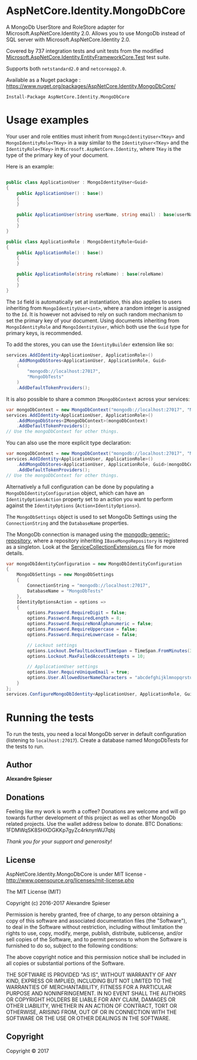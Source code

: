 # AspNetCore.Identity.MongoDbCore

A MongoDb UserStore and RoleStore adapter for Microsoft.AspNetCore.Identity 2.0.
Allows you to use MongoDb instead of SQL server with Microsoft.AspNetCore.Identity 2.0.

Covered by 737 integration tests and unit tests from the modified [Microsoft.AspNetCore.Identity.EntityFrameworkCore.Test](https://github.com/aspnet/Identity/tree/b865d5878623077eeb715e600d75fa9c24dbb5a1/test/Microsoft.AspNetCore.Identity.EntityFrameworkCore.Test) test suite.

Supports both `netstandard2.0` and `netcoreapp2.0`.

Available as a Nuget package : https://www.nuget.org/packages/AspNetCore.Identity.MongoDbCore/

	Install-Package AspNetCore.Identity.MongoDbCore

# Usage examples

Your user and role entities must inherit from `MongoIdentityUser<TKey>` and `MongoIdentityRole<TKey>` in a way similar to the `IdentityUser<TKey>` and the `IdentityRole<TKey>` in `Microsoft.AspNetCore.Identity`, where `TKey` is the type of the primary key of your document.

Here is an example:

```csharp

public class ApplicationUser : MongoIdentityUser<Guid>
{
	public ApplicationUser() : base()
	{
	}

	public ApplicationUser(string userName, string email) : base(userName, email)
	{
	}
}

public class ApplicationRole : MongoIdentityRole<Guid>
{
	public ApplicationRole() : base()
	{
	}

	public ApplicationRole(string roleName) : base(roleName)
	{
	}
}	
```
The `Id` field is automatically set at instantiation, this also applies to users inheriting from `MongoIdentityUser<int>`, where a random integer is assigned to the `Id`. It is however not advised to rely on such random mechanism to set the primary key of your document. Using documents inheriting from `MongoIdentityRole` and `MongoIdentityUser`, which both use the `Guid` type for primary keys, is recommended.

To add the stores, you can use the `IdentityBuilder` extension like so:

```csharp
services.AddIdentity<ApplicationUser, ApplicationRole>()
	.AddMongoDbStores<ApplicationUser, ApplicationRole, Guid>
	(
		"mongodb://localhost:27017",
		"MongoDbTests"
	)
	.AddDefaultTokenProviders();
```

It is also possible to share a common `IMongoDbContext` across your services:

```csharp
var mongoDbContext = new MongoDbContext("mongodb://localhost:27017", "MongoDbTests");
services.AddIdentity<ApplicationUser, ApplicationRole>()
	.AddMongoDbStores<IMongoDbContext>(mongoDbContext)
	.AddDefaultTokenProviders();
// Use the mongoDbContext for other things.
```

You can also use the more explicit type declaration:

```csharp
var mongoDbContext = new MongoDbContext("mongodb://localhost:27017", "MongoDbTests");
services.AddIdentity<ApplicationUser, ApplicationRole>()
	.AddMongoDbStores<ApplicationUser, ApplicationRole, Guid>(mongoDbContext)
	.AddDefaultTokenProviders();
// Use the mongoDbContext for other things.
```

Alternatively a full configuration can be done by populating a `MongoDbIdentityConfiguration` object, which can have an `IdentityOptionsAction` property set to an action you want to perform against the `IdentityOptions` (`Action<IdentityOptions>`).

The `MongoDbSettings` object is used to set MongoDb Settings using the `ConnectionString` and the `DatabaseName` properties.

The MongoDb connection is managed using the [mongodb-generic-repository](https://github.com/alexandre-spieser/mongodb-generic-repository), where a repository inheriting `IBaseMongoRepository` is registered as a singleton. Look at the [ServiceCollectionExtension.cs](https://github.com/alexandre-spieser/AspNetCore.Identity.MongoDbCore/blob/master/src/Extensions/ServiceCollectionExtension.cs) file for more details.

```csharp
var mongoDbIdentityConfiguration = new MongoDbIdentityConfiguration
{
	MongoDbSettings = new MongoDbSettings
	{
		ConnectionString = "mongodb://localhost:27017",
		DatabaseName = "MongoDbTests"
	},
	IdentityOptionsAction = options =>
	{
		options.Password.RequireDigit = false;
		options.Password.RequiredLength = 8;
		options.Password.RequireNonAlphanumeric = false;
		options.Password.RequireUppercase = false;
		options.Password.RequireLowercase = false;

		// Lockout settings
		options.Lockout.DefaultLockoutTimeSpan = TimeSpan.FromMinutes(30);
		options.Lockout.MaxFailedAccessAttempts = 10;

		// ApplicationUser settings
		options.User.RequireUniqueEmail = true;
		options.User.AllowedUserNameCharacters = "abcdefghijklmnopqrstuvwxyzABCDEFGHIJKLMNOPQRSTUVWXYZ0123456789@.-_";
	}
};
services.ConfigureMongoDbIdentity<ApplicationUser, ApplicationRole, Guid>(mongoDbIdentityConfiguration);
```

# Running the tests

To run the tests, you need a local MongoDb server in default configuration (listening to `localhost:27017`).
Create a database named MongoDbTests for the tests to run.

## Author
**Alexandre Spieser**

## Donations
Feeling like my work is worth a coffee? 
Donations are welcome and will go towards further development of this project as well as other MongoDb related projects. Use the wallet address below to donate.
BTC Donations: 1FDMWqSK8SHXDGKKp7gyZc4rknynWJ7qbj

*Thank you for your support and generosity!*

## License
AspNetCore.Identity.MongoDbCore is under MIT license - http://www.opensource.org/licenses/mit-license.php

The MIT License (MIT)

Copyright (c) 2016-2017 Alexandre Spieser

Permission is hereby granted, free of charge, to any person obtaining a copy
of this software and associated documentation files (the "Software"), to deal
in the Software without restriction, including without limitation the rights
to use, copy, modify, merge, publish, distribute, sublicense, and/or sell
copies of the Software, and to permit persons to whom the Software is
furnished to do so, subject to the following conditions:

The above copyright notice and this permission notice shall be included in
all copies or substantial portions of the Software.

THE SOFTWARE IS PROVIDED "AS IS", WITHOUT WARRANTY OF ANY KIND, EXPRESS OR
IMPLIED, INCLUDING BUT NOT LIMITED TO THE WARRANTIES OF MERCHANTABILITY,
FITNESS FOR A PARTICULAR PURPOSE AND NONINFRINGEMENT. IN NO EVENT SHALL THE
AUTHORS OR COPYRIGHT HOLDERS BE LIABLE FOR ANY CLAIM, DAMAGES OR OTHER
LIABILITY, WHETHER IN AN ACTION OF CONTRACT, TORT OR OTHERWISE, ARISING FROM,
OUT OF OR IN CONNECTION WITH THE SOFTWARE OR THE USE OR OTHER DEALINGS IN
THE SOFTWARE.

## Copyright
Copyright © 2017
